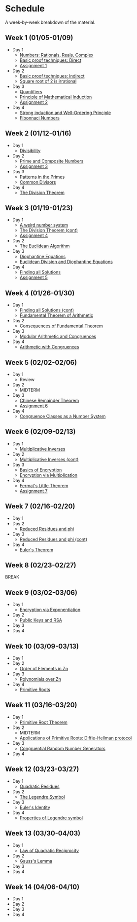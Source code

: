 # Schedule

A week-by-week breakdown of the material.

## Week  1 (01/05-01/09)

- Day 1
    - [Numbers: Rationals, Reals, Complex](notes/numbers_intro.md)
    - [Basic proof techniques: Direct](notes/proofs_basic.md)
    - [Assignment 1](assignments/1.md)
- Day 2
    - [Basic proof techniques: Indirect](notes/proofs_basic.md)
    - [Square root of 2 is irrational](notes/irrationality_of_sqrt2.md)
- Day 3
    - [Quantifiers](notes/proofs_quantifiers.md)
    - [Principle of Mathematical Induction](notes/proofs_induction.md)
    - [Assignment 2](assignments/2.md)
- Day 4
    - [Strong induction and Well-Ordering Principle](notes/proofs_induction_other.md)
    - [Fibonnaci Numbers](notes/numbers_fibonacci.md)

## Week  2 (01/12-01/16)

- Day 1
    - [Divisibility](notes/numbers_divisibility.md)
- Day 2
    - [Prime and Composite Numbers](notes/primes_intro.md)
    - [Assignment 3](assignments/3.md)
- Day 3
    - [Patterns in the Primes](notes/primes_patterns.md)
    - [Common Divisors](notes/numbers_gcd.md)
- Day 4
    - [The Division Theorem](notes/numbers_division_theorem.md)

## Week  3 (01/19-01/23)

- Day 1
    - [A weird number system](notes/weird_number_system.md)
    - [The Division Theorem (cont)](notes/numbers_division_theorem.md)
    - [Assignment 4](assignments/4.md)
- Day 2
    - [The Euclidean Algorithm](notes/numbers_euclidean_algorithm.md)
- Day 3
    - [Diophantine Equations](notes/equations_diophantine_intro.md)
    - [Euclidean Division and Diophantine Equations](notes/equations_diophantine_and_euclidean.md)
- Day 4
    - [Finding all Solutions](notes/equations_diophantine_all_solutions.md)
    - [Assignment 5](assignments/5.md)

## Week  4 (01/26-01/30)

- Day 1
    - [Finding all Solutions (cont)](notes/equations_diophantine_all_solutions.md)
    - [Fundamental Theorem of Arithmetic](notes/numbers_fundamental_theorem.md)
- Day 2
    - [Consequences of Fundamental Theorem](notes/numbers_fta_consequences.md)
- Day 3
    - [Modular Arithmetic and Congruences](notes/congruence_intro.md)
- Day 4
    - [Arithmetic with Congruences](notes/congruence_arithmetic.md)

## Week  5 (02/02-02/06)

- Day 1
    - Review
- Day 2
    - MIDTERM
- Day 3
    - [Chinese Remainder Theorem](notes/congruence_chinese_remainder.md)
    - [Assignment 6](assignments/6.md)
- Day 4
    - [Congruence Classes as a Number System](notes/congruence_system.md)

## Week  6 (02/09-02/13)

- Day 1
    - [Multiplicative Inverses](notes/congruence_multiplicative_inverses.md)
- Day 2
    - [Multiplicative Inverses (cont)](notes/congruence_multiplicative_inverses.md)
- Day 3
    - [Basics of Encryption](notes/encryption_basic.md)
    - [Encryption via Multiplication](notes/encryption_mult.md)
- Day 4
    - [Fermat's Little Theorem](notes/congruence_fermats.md)
    - [Assignment 7](assignments/7.md)

## Week  7 (02/16-02/20)

- Day 1
- Day 2
    - [Reduced Residues and phi](notes/residues_basic.md)
- Day 3
    - [Reduced Residues and phi (cont)](notes/residues_basic.md)
- Day 4
    - [Euler's Theorem](notes/residues_eulers_theorem.md)

## Week  8 (02/23-02/27)

BREAK

## Week  9 (03/02-03/06)

- Day 1
    - [Encryption via Exponentiation](notes/encryption_exponentiation.md)
- Day 2
    - [Public Keys and RSA](notes/encryption_rsa.md)
- Day 3
- Day 4

## Week 10 (03/09-03/13)

- Day 1
- Day 2
    - [Order of Elements in Zn](notes/residues_order.md)
- Day 3
    - [Polynomials over Zn](notes/residues_polynomials.md)
- Day 4
    - [Primitive Roots](notes/residues_primitive_roots.md)

## Week 11 (03/16-03/20)

- Day 1
    - [Primitive Root Theorem](notes/residues_primitive_root_theorem.md)
- Day 2
    - MIDTERM
    - [Applications of Primitive Roots: Diffie-Hellman protocol](notes/encryption_diffie_hellman.md)
- Day 3
    - [Congruential Random Number Generators](notes/numbers_random.md)
- Day 4

## Week 12 (03/23-03/27)

- Day 1
    - [Quadratic Residues](notes/residues_quadratic.md)
- Day 2
    - [The Legendre Symbol](notes/residues_legendre.md)
- Day 3
    - [Euler's Identity](notes/residues_eulers_identity.md)
- Day 4
    - [Properties of Legendre symbol](notes/residues_legendre_properties.md)

## Week 13 (03/30-04/03)

- Day 1
    - [Law of Quadratic Reciprocity](notes/residues_reciprocity.md)
- Day 2
    - [Gauss's Lemma](notes/residues_gauss_lemma.md)
- Day 3
- Day 4

## Week 14 (04/06-04/10)

- Day 1
- Day 2
- Day 3
- Day 4

